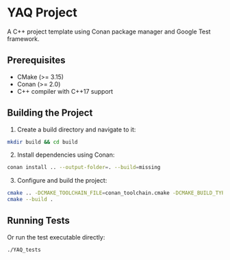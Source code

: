 # YAQ Project

A C++ project template using Conan package manager and Google Test framework.

## Prerequisites

- CMake (>= 3.15)
- Conan (>= 2.0)
- C++ compiler with C++17 support

## Building the Project

1. Create a build directory and navigate to it:
```bash
mkdir build && cd build
```

2. Install dependencies using Conan:
```bash
conan install .. --output-folder=. --build=missing
```

3. Configure and build the project:
```bash
cmake .. -DCMAKE_TOOLCHAIN_FILE=conan_toolchain.cmake -DCMAKE_BUILD_TYPE=Release
cmake --build .
```

## Running Tests

Or run the test executable directly:
```bash
./YAQ_tests
```
